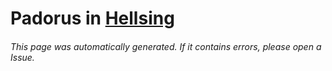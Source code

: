 # Padorus in [Hellsing](https://myanimelist.net/manga/267/Hellsing)

###### This page was automatically generated. If it contains errors, please open a Issue.

